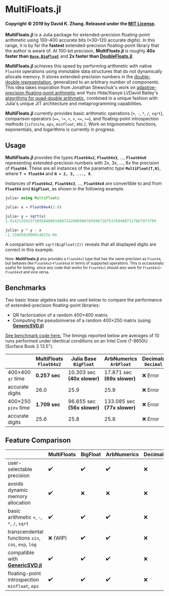# MultiFloats.jl

#### Copyright © 2019 by David K. Zhang. Released under the [MIT License](https://github.com/dzhang314/MultiFloats.jl/blob/master/LICENSE).

**MultiFloats.jl** is a Julia package for extended-precision floating-point arithmetic using 100–400 accurate bits (≈30–120 accurate digits). In this range, it is by far the **fastest** extended-precision floating-point library that the author is aware of. At 100-bit precision, **MultiFloats.jl** is roughly **40x faster than [`Base.BigFloat`](https://docs.julialang.org/en/v1/manual/integers-and-floating-point-numbers/#Arbitrary-Precision-Arithmetic)** and **2x faster than [DoubleFloats.jl](https://github.com/JuliaMath/DoubleFloats.jl)**.

**MultiFloats.jl** achieves this speed by performing arithmetic with native `Float64` operations using immutable data structures that do not dynamically allocate memory. It stores extended-precision numbers in the [double-double representation](https://en.wikipedia.org/wiki/Quadruple-precision_floating-point_format#Double-double_arithmetic), generalized to an arbitrary number of components. This idea takes inspiration from Jonathan Shewchuk's work on [adaptive-precision floating-point arithmetic](http://dx.doi.org/10.1007/pl00009321) and Yozo Hida/Xiaoye Li/David Bailey's [algorithms for quad-double arithmetic](https://doi.org/10.1109/ARITH.2001.930115), combined in a unique fashion with Julia's unique JIT architecture and metaprogramming capabilities.

**MultiFloats.jl** currently provides basic arithmetic operations (`+`, `-`, `*`, `/`, `sqrt`), comparison operators (`==`, `!=`, `<`, `>`, `<=`, `>=`), and floating-point introspection methods (`isfinite`, `eps`, `minfloat`, etc.). Work on trigonometric functions, exponentials, and logarithms is currently in progress.

## Usage

**MultiFloats.jl** provides the types **`Float64x2`**, **`Float64x3`**, ..., **`Float64x8`** representing extended-precision numbers with 2x, 3x, ..., 8x the precision of **`Float64`**. These are all instances of the parametric type **`MultiFloat{T,N}`**, where **`T = Float64`** and <b><code>N&nbsp;=&nbsp;2,&nbsp;3,&nbsp;...,&nbsp;8</code></b>.

Instances of **`Float64x2`**, **`Float64x3`**, ..., **`Float64x8`** are convertible to and from **`Float64`** and **`BigFloat`**, as shown in the following example.

```julia
julia> using MultiFloats

julia> x = Float64x4(2.0)

julia> y = sqrt(x)
1.41421356237309504880168872420969807856967187537694807317667973799

julia> y * y - x
-1.1566582006914837e-66
```

A comparison with `sqrt(BigFloat(2))` reveals that all displayed digits are correct in this example.

<sup>Note: **MultiFloats.jl** also provides a `Float64x1` type that has the same precision as `Float64`, but behaves like `Float64x2`–`Float64x8` in terms of supported operations. This is occasionally useful for testing, since any code that works for `Float64x1` should also work for `Float64x2`–`Float64x8` and vice versa.</sup>

## Benchmarks

Two basic linear algebra tasks are used below to compare the performance of extended-precision floating-point libraries:

* QR factorization of a random 400×400 matrix
* Computing the pseudoinverse of a random 400×250 matrix (using **[GenericSVD.jl](https://github.com/JuliaLinearAlgebra/GenericSVD.jl)**)

[See benchmark code here.](https://gist.github.com/dzhang314/3e10463843f4ab5f5a4a2206c877771b) The timings reported below are averages of 10 runs performed under identical conditions on an Intel Core i7-8650U (Surface Book 2 13.5").

|                 | MultiFloats `Float64x2` | Julia Base `BigFloat`        | ArbNumerics `ArbFloat`  | Decimals `Decimal` | DecFP `Dec128`        | DoubleFloats `Double64` | Quadmath `Float128`   |
|-----------------|---------------------------|--------------------------|---------------------------|----------------------|-------------------------|---------------------------|-------------------------|
| 400×400 `qr`&nbsp;time  | **0.257 sec**                 | 10.303 sec **(40x&nbsp;slower)** | 17.871 sec **(69x&nbsp;slower)**  | ❌ Error              | 9.448 sec **(36x&nbsp;slower)** | 0.535 sec **(2x&nbsp;slower)**    | 2.403 sec **(9x&nbsp;slower)**  |
| accurate digits | 26.0                      | 25.9                     | 25.9                      | ❌ Error              | 27.6                    | 26.1                      | 28.1                    |
| 400×250 `pinv`&nbsp;time  | **1.709 sec**                 | 96.655 sec **(56x&nbsp;slower)** | 133.085 sec **(77x&nbsp;slower)** | ❌ Error              | ❌ Error                 | 3.668 sec **(2x&nbsp;slower)**    | 15.576 sec **(9x&nbsp;slower)** |
| accurate digits | 25.6                      | 25.8                     | 25.8                      | ❌ Error              | ❌ Error                 | 25.4                      | 27.9                    |

## Feature Comparison

|                                                        | MultiFloats | BigFloat | ArbNumerics | Decimals | DecFP | DoubleFloats | Quadmath |
|--------------------------------------------------------|-------------|----------|-------------|----------|-------|--------------|----------|
| user-selectable precision                              | ✔️          | ✔️      | ✔️          | ❌       | ❌    | ❌          | ❌       |
| avoids dynamic memory allocation                       | ✔️          | ❌      | ❌          | ❌       | ✔️    | ⚠️          | ✔️       |
| basic arithmetic `+`, `-`, `*`, `/`, `sqrt`            | ✔️          | ✔️      | ✔️          | ❌       | ✔️    | ✔️          | ✔️       |
| transcendental functions `sin`, `cos`, `exp`, `log`    | ❌ (WIP)    | ✔️      | ✔️          | ❌       | ✔️    | ✔️          | ✔️       |
| compatible with **[GenericSVD.jl](https://github.com/JuliaLinearAlgebra/GenericSVD.jl)**                         | ✔️          | ✔️      | ✔️          | ❌       | ❌    | ✔️          | ✔️       |
| floating-point introspection `minfloat`, `eps`         | ✔️          | ✔️      | ✔️          | ❌       | ✔️    | ✔️          | ✔️       |

